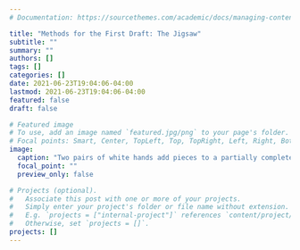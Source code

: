 ```yaml
---
# Documentation: https://sourcethemes.com/academic/docs/managing-content/

title: "Methods for the First Draft: The Jigsaw"
subtitle: ""
summary: ""
authors: []
tags: []
categories: []
date: 2021-06-23T19:04:06-04:00
lastmod: 2021-06-23T19:04:06-04:00
featured: false
draft: false

# Featured image
# To use, add an image named `featured.jpg/png` to your page's folder.
# Focal points: Smart, Center, TopLeft, Top, TopRight, Left, Right, BottomLeft, Bottom, BottomRight.
image:
  caption: "Two pairs of white hands add pieces to a partially completed jigsaw puzzle. Image by [MeHe](https://pixabay.com/users/mehe-337599/?utm_source=link-attribution&amp;utm_medium=referral&amp;utm_campaign=image&amp;utm_content=497143) from [Pixabay](https://pixabay.com/?utm_source=link-attribution&amp;utm_medium=referral&amp;utm_campaign=image&amp;utm_content=497143)"
  focal_point: ""
  preview_only: false

# Projects (optional).
#   Associate this post with one or more of your projects.
#   Simply enter your project's folder or file name without extension.
#   E.g. `projects = ["internal-project"]` references `content/project/deep-learning/index.md`.
#   Otherwise, set `projects = []`.
projects: []
---
```

